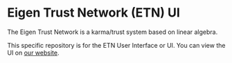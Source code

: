 # Eigen Trust Network (ETN) UI

The Eigen Trust Network is a karma/trust system based on linear algebra.

This specific repository is for the ETN User Interface or UI. You can view the UI on [our website](http://www.eigentrust.net/).
